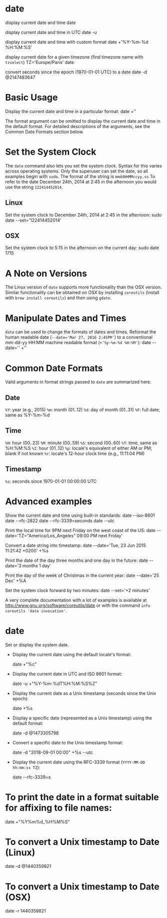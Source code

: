 # date

display current date and time
    date

display current date and time in UTC
    date -u

display current date and time with custom format
    date +'%Y-%m-%d %H:%M:%S'

display current date for a given timezone (find timezone name with `tzselect`)
    TZ='Europe/Paris' date

convert seconds since the epoch (1970-01-01 UTC) to a date
    date -d @2147483647


# Basic Usage

Display the current date and time in a particular format:
    date +'<format>'

The format argument can be omitted to display the current date and time in the
default format. For detailed descriptions of the arguments, see the Common Date
Formats section below.


# Set the System Clock

The `date` command also lets you set the system clock. Syntax for this varies
across operating systems. Only the superuser can set the date, so all examples
begin with `sudo`. The format of the string is `mmddHHMMccyy.ss` To refer to
the date December 24th, 2014 at 2:45 in the afternoon you would use the string
`122414452014`.

## Linux

Set the system clock to December 24th, 2014 at 2:45 in the afternoon:
    sudo date --set='122414452014'

## OSX

Set the system clock to 5:15 in the afternoon on the current day:
    sudo date 1715


# A Note on Versions

The Linux version of `date` supports more functionality than the OSX version.
Similar functionality can be obtained on OSX by installing `coreutils` (install
with `brew install coreutils`) and then using `gdate`.


# Manipulate Dates and Times

`date` can be used to change the formats of dates and times. Reformat the human
readable date (`--date='Mar 27, 2016 2:45PM'`) to a conventional mm-dd-yy HH:MM
machine readable format (`+'%y-%m-%d %H:%M'`):
    date --date='<date string>' +'<format>'


# Common Date Formats

Valid arguments in format strings passed to `date` are summarized here.

## Date

`%Y`: year (e.g., 2015)
`%m`: month (01..12)
`%d`: day of month (01..31)
`%F`: full date; same as %Y-%m-%d

## Time

`%H`: hour (00..23)
`%M`: minute (00..59)
`%S`: second (00..60)
`%T`: time, same as %H:%M:%S
`%I`: hour (01..12)
`%p`: locale's equivalent of either AM or PM; blank if not known
`%r`: locale's 12-hour clock time (e.g., 11:11:04 PM)

## Timestamp

`%s`: seconds since 1970-01-01 00:00:00 UTC


# Advanced examples

Show the current date and time using built-in standards:
    date --iso-8601
    date --rfc-2822
    date --rfc-3339=seconds
    date --utc

Print the local time for 9PM next Friday on the west coast of the US:
    date --date='TZ="America/Los_Angeles" 09:00 PM next Friday'

Convert a date string into timestamp:
    date --date='Tue, 23 Jun 2015 11:21:42 +0200' +%s

Print the date of the day three months and one day in the future:
    date --date='3 months 1 day'

Print the day of the week of Christmas in the current year:
    date --date='25 Dec' +%A

Set the system clock forward by two minutes:
    date --set='+2 minutes'

A very complete documentation with a lot of examples is available at
http://www.gnu.org/software/coreutils/date or with the command
`info coreutils 'date invocation'`.

# date                                                                                        
                                                                                              
  Set or display the system date.                                                             
                                                                                              
- Display the current date using the default locale's format:                                 
                                                                                              
  date +"%c"                                                                                  
                                                                                              
- Display the current date in UTC and ISO 8601 format:                                        
                                                                                              
  date -u +"%Y-%m-%dT%H:%M:%S%Z"                                                              
                                                                                              
- Display the current date as a Unix timestamp (seconds since the Unix epoch):                
                                                                                              
  date +%s                                                                                    
                                                                                              
- Display a specific date (represented as a Unix timestamp) using the default format:         
                                                                                              
  date -d @1473305798                                                                         
                                                                                              
- Convert a specific date to the Unix timestamp format:                                       
                                                                                              
  date -d "2018-09-01 00:00" +%s --utc                                                        
                                                                                              
- Display the current date using the RFC-3339 format (`YYYY-MM-DD hh:mm:ss TZ`):              
                                                                                              
  date --rfc-3339=s                                                                           
                                                                                              
                                                                                              
                                                                                              
# To print the date in a format suitable for affixing to file names:
date +"%Y%m%d_%H%M%S"

# To convert a Unix timestamp to Date (Linux)
date -d @1440359821

# To convert a Unix timestamp to Date (OSX)
date -r 1440359821
